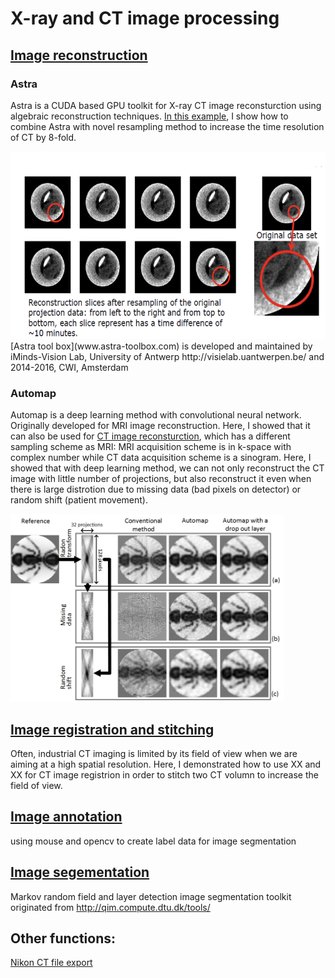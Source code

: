 # X-ray and CT image processing

## [Image reconstruction](Image_reconstruction)

### Astra 
Astra is a CUDA based GPU toolkit for X-ray CT image reconsturction using algebraic reconstruction techniques. 
[In this example](Image_reconstruction/Astra), I show how to combine Astra with novel resampling method to increase the time resolution of CT by 8-fold.

<img src=Image_reconstruction/Astra/example.png height = 300>
[Astra tool box](www.astra-toolbox.com) is developed and maintained by  iMinds-Vision Lab, University of Antwerp http://visielab.uantwerpen.be/ and 2014-2016, CWI, Amsterdam 

### Automap
Automap is a deep learning method with convolutional neural network. Originally developed for MRI image reconstruction. Here, I showed that it can also be used for [CT image reconsturction](Image_reconstruction/Deep_learning), which has a different sampling scheme as MRI: MRI acquisition scheme is in k-space with complex number while CT data acquisition scheme is a sinogram. Here, I showed that with deep learning method, we can not only reconstruct the CT image with little number of projections, but also reconstruct it even when there is large distrotion due to missing data (bad pixels on detector) or random shift (patient movement).

<img src=Image_reconstruction/Deep_learning/automap.jpg height = 300>

## [Image registration and stitching]() 

Often, industrial CT imaging is limited by its field of view when we are aiming at a high spatial resolution. Here, I demonstrated how to use XX and XX for CT image registrion in order to stitch two CT volumn to increase the field of view.

## [Image annotation]() 

using mouse and opencv to create label data for image segmentation


## [Image segementation]() 

Markov random field and layer detection image segmentation toolkit originated from http://qim.compute.dtu.dk/tools/



## Other functions: 


[Nikon CT file export](vgi_to_tiff)
